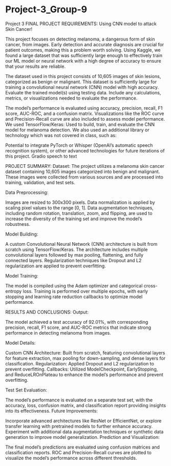 # Project-3_Group-9
Project 3
FINAL PROJECT REQUIREMENTS:
Using CNN model  to attack Skin Cancer! 

This project focuses on detecting melanoma, a dangerous form of skin cancer, from images. Early detection and accurate diagnosis are crucial for patient outcomes, making this a problem worth solving.
Using Kaggle, we found a large dataset that was sufficiently large enough to effectively train our ML model or neural network with a high degree of accuracy to ensure that your results are reliable.

The dataset used in this project consists of 10,605 images of skin lesions, categorized as benign or malignant. This dataset is sufficiently large for training a convolutional neural network (CNN) model with high accuracy.
Evaluate the trained model(s) using testing data. Include any calculations, metrics, or visualizations needed to evaluate the performance.

The model’s performance is evaluated using accuracy, precision, recall, F1 score, AUC-ROC, and a confusion matrix. Visualizations like the ROC curve and Precision-Recall curve are also included to assess model performance.
We used 
TensorFlow/Keras: Used to build, train, and evaluate the CNN model for melanoma detection.
We also used an additional library or technology which was not covered in class, such as:

Potential to integrate PyTorch or Whisper (OpenAI’s automatic speech recognition system), or other advanced technologies for future iterations of this project.
Gradio speech to text

PROJECT SUMMARY:
Dataset: The project utilizes a melanoma skin cancer dataset containing 10,605 images categorized into benign and malignant. These images were collected from various sources and are processed into training, validation, and test sets.

Data Preprocessing:

Images are resized to 300x300 pixels.
Data normalization is applied by scaling pixel values to the range [0, 1].
Data augmentation techniques, including random rotation, translation, zoom, and flipping, are used to increase the diversity of the training set and improve the model’s robustness.

Model Building:

A custom Convolutional Neural Network (CNN) architecture is built from scratch using TensorFlow/Keras.
The architecture includes multiple convolutional layers followed by max pooling, flattening, and fully connected layers.
Regularization techniques like Dropout and L2 regularization are applied to prevent overfitting.

Model Training:

The model is compiled using the Adam optimizer and categorical cross-entropy loss.
Training is performed over multiple epochs, with early stopping and learning rate reduction callbacks to optimize model performance.

RESULTS AND CONCLUSIONS:
Output:

The model achieved a test accuracy of 92.01%, with corresponding precision, recall, F1 score, and AUC-ROC metrics that indicate strong performance in detecting melanoma from images.

Model Details:

Custom CNN Architecture: Built from scratch, featuring convolutional layers for feature extraction, max pooling for down-sampling, and dense layers for classification.
Regularization: Applied Dropout and L2 regularization to prevent overfitting.
Callbacks: Utilized ModelCheckpoint, EarlyStopping, and ReduceLROnPlateau to enhance the model’s performance and prevent overfitting.

Test Set Evaluation:

The model’s performance is evaluated on a separate test set, with the accuracy, loss, confusion matrix, and classification report providing insights into its effectiveness.
Future Improvements:

Incorporate advanced architectures like ResNet or EfficientNet, or explore transfer learning with pretrained models to further enhance accuracy.
Experiment with additional data augmentation techniques or synthetic data generation to improve model generalization.
Prediction and Visualization:

The final model’s predictions are evaluated using confusion matrices and classification reports.
ROC and Precision-Recall curves are plotted to visualize the model’s performance across different thresholds.
